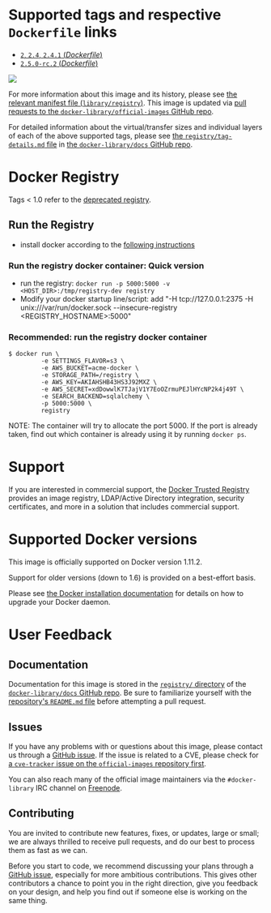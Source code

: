 # Supported tags and respective `Dockerfile` links

-	[`2`, `2.4`, `2.4.1` (*Dockerfile*)](https://github.com/docker/distribution-library-image/blob/5cbbc8d1e6046cef5938e3380fd2a5fbd854f921/Dockerfile)
-	[`2.5.0-rc.2` (*Dockerfile*)](https://github.com/docker/distribution-library-image/blob/ac4732789b3e30a887b9f2c5bb163473cd89d0cb/Dockerfile)

[![](https://badge.imagelayers.io/registry:2.svg)](https://imagelayers.io/?images=registry:2,registry:2.5.0-rc.2)

For more information about this image and its history, please see [the relevant manifest file (`library/registry`)](https://github.com/docker-library/official-images/blob/master/library/registry). This image is updated via [pull requests to the `docker-library/official-images` GitHub repo](https://github.com/docker-library/official-images/pulls?q=label%3Alibrary%2Fregistry).

For detailed information about the virtual/transfer sizes and individual layers of each of the above supported tags, please see [the `registry/tag-details.md` file](https://github.com/docker-library/docs/blob/master/registry/tag-details.md) in [the `docker-library/docs` GitHub repo](https://github.com/docker-library/docs).

# Docker Registry

Tags < 1.0 refer to the [deprecated registry](https://github.com/docker/docker-registry).

## Run the Registry

-	install docker according to the [following instructions](http://docs.docker.io/installation/#installation)

### Run the registry docker container: Quick version

-	run the registry: `docker run -p 5000:5000 -v <HOST_DIR>:/tmp/registry-dev registry`
-	Modify your docker startup line/script: add "-H tcp://127.0.0.1:2375 -H unix:///var/run/docker.sock --insecure-registry <REGISTRY_HOSTNAME>:5000"

### Recommended: run the registry docker container

```console
$ docker run \
         -e SETTINGS_FLAVOR=s3 \
         -e AWS_BUCKET=acme-docker \
         -e STORAGE_PATH=/registry \
         -e AWS_KEY=AKIAHSHB43HS3J92MXZ \
         -e AWS_SECRET=xdDowwlK7TJajV1Y7EoOZrmuPEJlHYcNP2k4j49T \
         -e SEARCH_BACKEND=sqlalchemy \
         -p 5000:5000 \
         registry
```

NOTE: The container will try to allocate the port 5000. If the port is already taken, find out which container is already using it by running `docker ps`.

# Support

If you are interested in commercial support, the [Docker Trusted Registry](https://www.docker.com/docker-trusted-registry) provides an image registry, LDAP/Active Directory integration, security certificates, and more in a solution that includes commercial support.

# Supported Docker versions

This image is officially supported on Docker version 1.11.2.

Support for older versions (down to 1.6) is provided on a best-effort basis.

Please see [the Docker installation documentation](https://docs.docker.com/installation/) for details on how to upgrade your Docker daemon.

# User Feedback

## Documentation

Documentation for this image is stored in the [`registry/` directory](https://github.com/docker-library/docs/tree/master/registry) of the [`docker-library/docs` GitHub repo](https://github.com/docker-library/docs). Be sure to familiarize yourself with the [repository's `README.md` file](https://github.com/docker-library/docs/blob/master/README.md) before attempting a pull request.

## Issues

If you have any problems with or questions about this image, please contact us through a [GitHub issue](https://github.com/docker/distribution-library-image/issues). If the issue is related to a CVE, please check for [a `cve-tracker` issue on the `official-images` repository first](https://github.com/docker-library/official-images/issues?q=label%3Acve-tracker).

You can also reach many of the official image maintainers via the `#docker-library` IRC channel on [Freenode](https://freenode.net).

## Contributing

You are invited to contribute new features, fixes, or updates, large or small; we are always thrilled to receive pull requests, and do our best to process them as fast as we can.

Before you start to code, we recommend discussing your plans through a [GitHub issue](https://github.com/docker/distribution-library-image/issues), especially for more ambitious contributions. This gives other contributors a chance to point you in the right direction, give you feedback on your design, and help you find out if someone else is working on the same thing.
